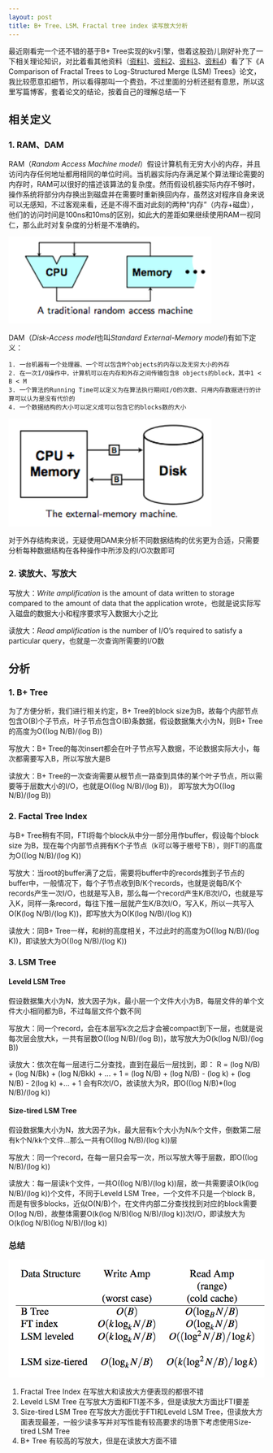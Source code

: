 ```yaml
---
layout: post
title: B+ Tree、LSM、Fractal tree index 读写放大分析
---
```


最近刚看完一个还不错的基于B+ Tree实现的kv引擎，借着这股劲儿刚好补充了一下相关理论知识，对比着看其他资料（[资料1](https://en.wikipedia.org/wiki/Fractal_tree_index)、[资料2](https://www.percona.com/blog/2013/07/02/tokumx-fractal-treer-indexes-what-are-they/)、[资料3](http://jeffe.cs.illinois.edu/teaching/473/01-search+sort.pdf)、[资料4](http://blog.omega-prime.co.uk/?p=197)）看了下《A Comparison of Fractal Trees to Log-Structured Merge (LSM) Trees》论文，我比较愿意扣细节，所以看得那叫一个费劲，不过里面的分析还挺有意思，所以这里写篇博客，套着论文的结论，按着自己的理解总结一下

## 相关定义

### 1. RAM、DAM

  RAM（*Random Access Machine model*）假设计算机有无穷大小的内存，并且访问内存任何地址都用相同的单位时间。当机器实际内存满足某个算法理论需要的内存时，RAM可以很好的描述该算法的复杂度。然而假设机器实际内存不够时，操作系统将部分内存换出到磁盘并在需要时重新换回内存，虽然这对程序自身来说可以无感知，不过客观来看，还是不得不面对此刻的两种“内存”（内存+磁盘），他们的访问时间是100ns和10ms的区别，如此大的差距如果继续使用RAM一视同仁，那么此时对复杂度的分析是不准确的。

<img src="/public/images/2016-09-28/ram.png" width="400px" />

  DAM（*Disk-Access model*也叫*Standard External-Memory model*)有如下定义：
	
	1. 一台机器有一个处理器、一个可以包含M个objects的内存以及无穷大小的外存
	2. 在一次I/O操作中，计算机可以在内存和外存之间传输包含B objects的block，其中1 < B < M
	3. 一个算法的Running Time可以定义为在算法执行期间I/O的次数、只用内存数据进行的计算可以认为是没有代价的
	4. 一个数据结构的大小可以定义成可以包含它的blocks数的大小 

<img src="/public/images/2016-09-28/dam.png" width="400px" />

  对于外存结构来说，无疑使用DAM来分析不同数据结构的优劣更为合适，只需要分析每种数据结构在各种操作中所涉及的I/O次数即可

### 2. 读放大、写放大

  写放大：*Write amplification* is the amount of data written to storage compared to the amount of data that the application wrote，也就是说实际写入磁盘的数据大小和程序要求写入数据大小之比

  读放大：*Read amplification* is the number of I/O’s required to satisfy a particular query，也就是一次查询所需要的I/O数

## 分析

### 1. B+ Tree

  为了方便分析，我们进行相关约定，B+ Tree的block size为B，故每个内部节点包含O(B)个子节点，叶子节点包含O(B)条数据，假设数据集大小为N，则B+ Tree的高度为O((log N/B)/(log B))

写放大：B+ Tree的每次insert都会在叶子节点写入数据，不论数据实际大小，每次都需要写入B，所以写放大是B

读放大：B+ Tree的一次查询需要从根节点一路查到具体的某个叶子节点，所以需要等于层数大小的I/O，也就是O((log N/B)/(log B))， 即写放大为O((log N/B)/(log B))



### 2. Factal Tree Index

  与B+ Tree稍有不同，FTI将每个block从中分一部分用作buffer，假设每个block size 为B，现在每个内部节点拥有K个子节点（k可以等于根号下B），则FTI的高度为O((log N/B)/(log K))

  写放大：当root的buffer满了之后，需要将buffer中的records推到子节点的buffer中，一般情况下，每个子节点收到B/K个records，也就是说每B/K个records产生一次I/O，也就是写入B，那么每一个record产生K/B次I/O，也就是写入K，同样一条record，每往下推一层就产生K/B次I/O，写入K，所以一共写入O(K(log N/B)/(log K))，即写放大为O(K(log N/B)/(log K))

  读放大：同B+ Tree一样，和树的高度相关，不过此时的高度为O((log N/B)/(log K))，即读放大为O((log N/B)/(log K))


### 3. LSM Tree

#### Leveld LSM Tree

  假设数据集大小为N，放大因子为k，最小层一个文件大小为B，每层文件的单个文件大小相同都为B，不过每层文件个数不同

  写放大：同一个record，会在本层写k次之后才会被compact到下一层，也就是说每次层会放大k，一共有层数O((log N/B)/(log B))，故写放大为O(k(log N/B)/(log B))

  读放大：依次在每一层进行二分查找，直到在最后一层找到，即：
	R = (log N/B) + (log N/Bk) + (log N/Bkk) + ... + 1
	= (log N/B) + (log N/B) - (log k) + (log N/B) - 2(log k) +... + 1
会有R次I/O，故读放大为R，即O((log N/B)*(log N/B)/(log k))


#### Size-tired LSM Tree

  假设数据集大小为N，放大因子为k，最大层有k个大小为N/k个文件，倒数第二层有k个N/kk个文件...那么一共有O((log N/B)/(log k))层

  写放大：同一个record，在每一层只会写一次，所以写放大等于层数，即O((log N/B)/(log k))

  读放大：每一层读k个文件，一共O((log N/B)/(log k))层，故一共需要读O(k(log N/B)/(log k))个文件，不同于Leveld LSM Tree，一个文件不只是一个block B，而是有很多blocks，近似O(N/B)个，在文件内部二分查找找到对应的block需要O(log N/B)，故整体需要O(k(log N/B)(log N/B)/(log k))次I/O，即读放大为O(k(log N/B)(log N/B)/(log k))


### 总结

<img src="/public/images/2016-09-28/conclusion.png" width="600px" />

1. Fractal Tree Index 在写放大和读放大方便表现的都很不错
2. Leveld LSM Tree 在写放大方面和FTI差不多，但是读放大方面比FTI要差
3. Size-tired LSM Tree 在写放大方面优于FTI和Leveld LSM Tree，但读放大方面表现最差，一般少读多写并对写性能有较高要求的场景下考虑使用Size-tired LSM Tree
4. B+ Tree 有较高的写放大，但是在读放大方面不错
